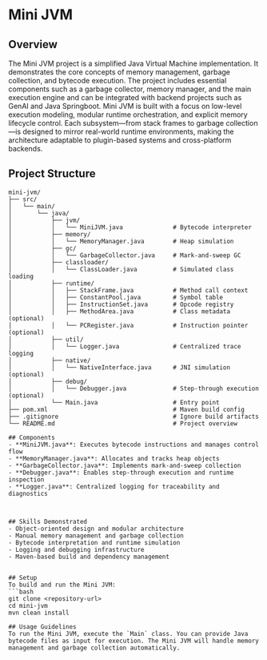 # Mini JVM

## Overview
The Mini JVM project is a simplified Java Virtual Machine implementation. It demonstrates the core concepts of memory management, garbage collection, and bytecode execution. The project includes essential components such as a garbage collector, memory manager, and the main execution engine and can be integrated with backend projects such as GenAI and Java Springboot. Mini JVM is built with a focus on low-level execution modeling, modular runtime orchestration, and explicit memory lifecycle control. Each subsystem—from stack frames to garbage collection—is designed to mirror real-world runtime environments, making the architecture adaptable to plugin-based systems and cross-platform backends.

## Project Structure
```
mini-jvm/
├── src/
│   └── main/
│       └── java/
│           ├── jvm/
│           │   └── MiniJVM.java              # Bytecode interpreter
│           ├── memory/
│           │   └── MemoryManager.java        # Heap simulation
│           ├── gc/
│           │   └── GarbageCollector.java     # Mark-and-sweep GC
│           ├── classloader/
│           │   └── ClassLoader.java          # Simulated class loading
│           ├── runtime/
│           │   ├── StackFrame.java           # Method call context
│           │   ├── ConstantPool.java         # Symbol table
│           │   ├── InstructionSet.java       # Opcode registry
│           │   ├── MethodArea.java           # Class metadata (optional)
│           │   └── PCRegister.java           # Instruction pointer (optional)
│           ├── util/
│           │   └── Logger.java               # Centralized trace logging
│           ├── native/
│           │   └── NativeInterface.java      # JNI simulation (optional)
│           ├── debug/
│           │   └── Debugger.java             # Step-through execution (optional)
│           └── Main.java                     # Entry point
├── pom.xml                                   # Maven build config
├── .gitignore                                # Ignore build artifacts
└── README.md                                 # Project overview

## Components
- **MiniJVM.java**: Executes bytecode instructions and manages control flow
- **MemoryManager.java**: Allocates and tracks heap objects
- **GarbageCollector.java**: Implements mark-and-sweep collection
- **Debugger.java**: Enables step-through execution and runtime inspection
- **Logger.java**: Centralized logging for traceability and diagnostics



## Skills Demonstrated
- Object-oriented design and modular architecture
- Manual memory management and garbage collection
- Bytecode interpretation and runtime simulation
- Logging and debugging infrastructure
- Maven-based build and dependency management


## Setup  
To build and run the Mini JVM:  
```bash
git clone <repository-url>
cd mini-jvm
mvn clean install

## Usage Guidelines
To run the Mini JVM, execute the `Main` class. You can provide Java bytecode files as input for execution. The Mini JVM will handle memory management and garbage collection automatically.



